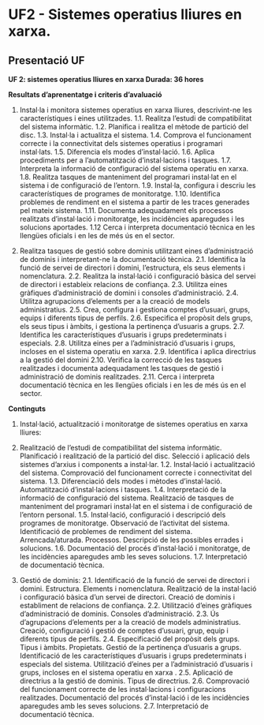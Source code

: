 # UF2 - Sistemes operatius lliures en xarxa.

## Presentació UF

**UF 2: sistemes operatius lliures en xarxa
Durada: 36 hores**

**Resultats d’aprenentatge i criteris d’avaluació**

1. Instal·la i monitora sistemes operatius en xarxa lliures, descrivint-ne les característiques i eines utilitzades.
1.1. Realitza l’estudi de compatibilitat del sistema informàtic.
1.2. Planifica i realitza el mètode de partició del disc.
1.3. Instal·la i actualitza el sistema.
1.4. Comprova el funcionament correcte i la connectivitat dels sistemes operatius i programari instal·lats.
1.5. Diferencia els modes d’instal·lació.
1.6. Aplica procediments per a l’automatització d’instal·lacions i tasques.
1.7. Interpreta la informació de configuració del sistema operatiu en xarxa.
1.8. Realitza tasques de manteniment del programari instal·lat en el sistema i de configuració de l’entorn.
1.9. Instal·la, configura i descriu les característiques de programes de monitoratge.
1.10. Identifica problemes de rendiment en el sistema a partir de les traces generades pel mateix sistema.
1.11. Documenta adequadament els processos realitzats d’instal·lació i monitoratge, les incidències aparegudes i les solucions aportades.
1.12 Cerca i interpreta documentació tècnica en les llengües oficials i en les de més ús en el sector.
   
2. Realitza tasques de gestió sobre dominis utilitzant eines d’administració de dominis i interpretant-ne la
documentació tècnica.
2.1. Identifica la funció de servei de directori i domini, l’estructura, els seus elements i nomenclatura.
2.2. Realitza la instal·lació i configuració bàsica del servei de directori i estableix relacions de confiança.
2.3. Utilitza eines gràfiques d’administració de domini i consoles d’administració.
2.4. Utilitza agrupacions d’elements per a la creació de models administratius.
2.5. Crea, configura i gestiona comptes d’usuari, grups, equips i diferents tipus de perfils.
2.6. Especifica el propòsit dels grups, els seus tipus i àmbits, i gestiona la pertinença d’usuaris a grups.
2.7. Identifica les característiques d’usuaris i grups predeterminats i especials.
2.8. Utilitza eines per a l’administració d’usuaris i grups, incloses en el sistema operatiu en xarxa.
2.9. Identifica i aplica directrius a la gestió del domini
2.10. Verifica la correcció de les tasques realitzades i documenta adequadament les tasques de gestió i administració de dominis realitzades.
2.11. Cerca i interpreta documentació tècnica en les llengües oficials i en les de més ús en el sector.

**Continguts**

1. Instal·lació, actualització i monitoratge de sistemes operatius en xarxa lliures:

  1. Realització de l’estudi de compatibilitat del sistema informàtic. Planificació i realització de la partició del disc. Selecció i aplicació dels sistemes d’arxius i components a instal·lar.
1.2. Instal·lació i actualització del sistema. Comprovació del funcionament correcte i connectivitat del sistema.
1.3. Diferenciació dels modes i mètodes d’instal·lació. Automatització d’instal·lacions i tasques.
1.4. Interpretació de la informació de configuració del sistema. Realització de tasques de manteniment del programari instal·lat en el sistema i de configuració de l’entorn personal.
1.5. Instal·lació, configuració i descripció dels programes de monitoratge. Observació de l’activitat del sistema. Identificació de problemes de rendiment del sistema. Arrencada/aturada. Processos. Descripció de les possibles
errades i solucions.
1.6. Documentació del procés d’instal·lació i monitoratge, de les incidències aparegudes amb les seves solucions.
1.7. Interpretació de documentació tècnica.

2. Gestió de dominis:
2.1. Identificació de la funció de servei de directori i domini. Estructura. Elements i nomenclatura. Realització de la instal·lació i configuració bàsica d’un servei de directori. Creació de dominis i establiment de relacions de
confiança.
2.2. Utilització d’eines gràfiques d’administració de dominis. Consoles d’administració.
2.3. Ús d’agrupacions d’elements per a la creació de models administratius. Creació, configuració i gestió de comptes d’usuari, grup, equip i diferents tipus de perfils.
2.4. Especificació del propòsit dels grups. Tipus i àmbits. Propietats. Gestió de la pertinença d’usuaris a grups. Identificació de les característiques d’usuaris i grups predeterminats i especials del sistema. Utilització d’eines per a l’administració d’usuaris i grups, incloses en el sistema operatiu en xarxa .
2.5. Aplicació de directrius a la gestió de dominis. Tipus de directrius.
2.6. Comprovació del funcionament correcte de les instal·lacions i configuracions realitzades. Documentació del procés d’instal·lació i de les incidències aparegudes amb les seves solucions.
2.7. Interpretació de documentació tècnica.
